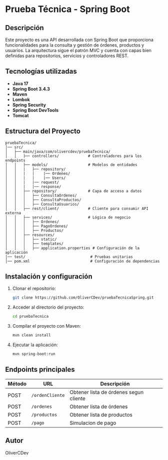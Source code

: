 # Prueba Técnica - Spring Boot

## Descripción

Este proyecto es una API desarrollada con Spring Boot que proporciona funcionalidades para la consulta y gestión de órdenes, productos y usuarios. La arquitectura sigue el patrón MVC y cuenta con capas bien definidas para repositorios, servicios y controladores REST.

## Tecnologías utilizadas

- **Java 17**
- **Spring Boot 3.4.3**
- **Maven**
- **Lombok**
- **Spring Security**
- **Spring Boot DevTools**
- **Tomcat**

## Estructura del Proyecto

```
pruebaTecnica/
│── src/
│   ├── main/java/com/olivercdev/pruebaTecnica/
│   │   ├── controllers/             # Controladores para los endpoints
│   │   ├── models/                  # Modelos de entidades
│   │   |   ├── repository/
│   │   |   |    |── Ordenes/
│   │   |   |    |── Users/
│   │   |   |── request/
│   │   |   |── response/
│   │   ├── repository/              # Capa de acceso a datos
│   │   │   ├── ConsultaOrdenes/
│   │   │   ├── ConsultaProductos/
│   │   │   ├── ConsultaUsuarios/
│   │   ├── rest/client/             # Cliente para consumir API externa
│   │   ├── services/                # Lógica de negocio
│   │   │   ├── Ordenes/
│   │   │   ├── PagoOrdenes/
│   │   │   ├── Productos/
│   │   ├── resources/
│   │   │   ├── static/
│   │   │   ├── templates/
│   │   │   ├── application.properties # Configuración de la aplicación
│── test/                             # Pruebas unitarias
│── pom.xml                           # Configuración de dependencias
```

## Instalación y configuración

1. Clonar el repositorio:
   ```sh
   git clone https://github.com/OliverCDev/pruebaTecnicaSpring.git
   ```
2. Acceder al directorio del proyecto:
   ```sh
   cd pruebaTecnica
   ```
3. Compilar el proyecto con Maven:
   ```sh
   mvn clean install
   ```
4. Ejecutar la aplicación:
   ```sh
   mvn spring-boot:run
   ```
## Endpoints principales

| Método  | URL            | Descripción                |
| ------  | ------------   | -------------------------- |
| POST    | `/ordenCliente`| Obtener lista de órdenes segun cliente   |
| POST    | `/ordenes`     | Obtener lista de órdenes     |
| POST    | `/productos`   | Obtener lista de productos |
| POST    | `/pago`        | Simulacion de pago         |

## Autor

OliverCDev

